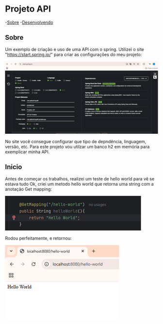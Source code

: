 # Projeto API

 -[Sobre](#Sobre)
 -[Desenvolvendo](#Inicio)


## Sobre

Um exemplo de criação e uso de uma API com o spring. Utilizei o site "https://start.spring.io/" para criar as configurações do meu projeto:

![imagem local](imagem_readme/start_spring.png)

No site você consegue configurar que tipo de depndência, linguagem, versão, etc. Para este projeto vou utilzar um banco h2 em memória para exemplicar minha API.

## Inicio

Antes de começar os trabalhos, realizei um teste de hello world para vê se estava tudo Ok, criei um metodo hello world que retorna uma string com a anotação Get mapping: 

![imagem local](imagem_readme/metodo_helloworld.png)

Rodou perfeitamente, e retornou: 

![imagem local](imagem_readme/helloworld.png)
